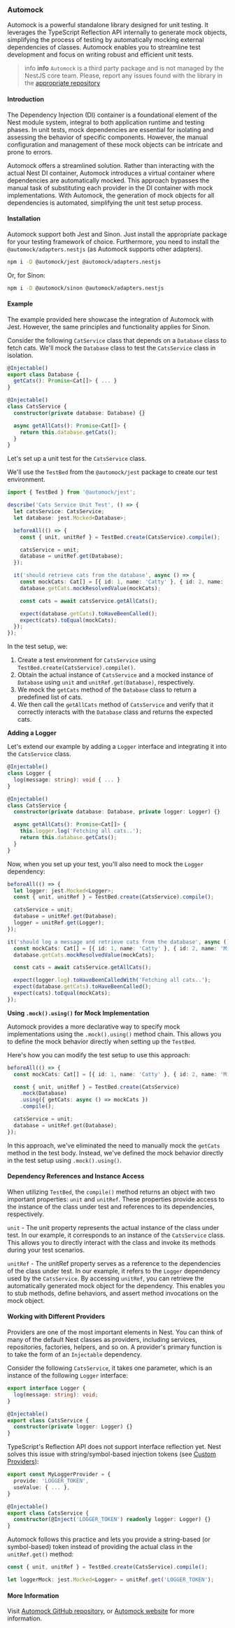 ### Automock

Automock is a powerful standalone library designed for unit testing. It leverages the TypeScript Reflection API
internally to generate mock objects, simplifying the process of testing by automatically mocking external dependencies
of classes. Automock enables you to streamline test development and focus on writing robust and efficient unit tests.

> info **info** `Automock` is a third party package and is not managed by the NestJS core team.
> Please, report any issues found with the library in the [appropriate repository](https://github.com/automock/automock)

#### Introduction

The Dependency Injection (DI) container is a foundational element of the Nest module system, integral to both application
runtime and testing phases. In unit tests, mock dependencies are essential for isolating and assessing the behavior of
specific components. However, the manual configuration and management of these mock objects can be intricate and prone to
errors.

Automock offers a streamlined solution. Rather than interacting with the actual Nest DI container, Automock introduces a
virtual container where dependencies are automatically mocked. This approach bypasses the manual task of substituting each
provider in the DI container with mock implementations. With Automock, the generation of mock objects for all dependencies
is automated, simplifying the unit test setup process.

#### Installation

Automock support both Jest and Sinon. Just install the appropriate package for your testing framework of choice.
Furthermore, you need to install the `@automock/adapters.nestjs` (as Automock supports other adapters).

```bash
npm i -D @automock/jest @automock/adapters.nestjs
```

Or, for Sinon:

```bash
npm i -D @automock/sinon @automock/adapters.nestjs
```

#### Example

The example provided here showcase the integration of Automock with Jest. However, the same principles
and functionality applies for Sinon.

Consider the following `CatService` class that depends on a `Database` class to fetch cats. We'll mock
the `Database` class to test the `CatsService` class in isolation.

```typescript
@Injectable()
export class Database {
  getCats(): Promise<Cat[]> { ... }
}

@Injectable()
class CatsService {
  constructor(private database: Database) {}

  async getAllCats(): Promise<Cat[]> {
    return this.database.getCats();
  }
}
```

Let's set up a unit test for the `CatsService` class.

We'll use the `TestBed` from the `@automock/jest` package to create our test environment.

```typescript
import { TestBed } from '@automock/jest';

describe('Cats Service Unit Test', () => {
  let catsService: CatsService;
  let database: jest.Mocked<Database>;

  beforeAll(() => {
    const { unit, unitRef } = TestBed.create(CatsService).compile();

    catsService = unit;
    database = unitRef.get(Database);
  });

  it('should retrieve cats from the database', async () => {
    const mockCats: Cat[] = [{ id: 1, name: 'Catty' }, { id: 2, name: 'Mitzy' }];
    database.getCats.mockResolvedValue(mockCats);

    const cats = await catsService.getAllCats();

    expect(database.getCats).toHaveBeenCalled();
    expect(cats).toEqual(mockCats);
  });
});
```

In the test setup, we:

1. Create a test environment for `CatsService` using `TestBed.create(CatsService).compile()`.
2. Obtain the actual instance of `CatsService` and a mocked instance of `Database` using `unit`
   and `unitRef.get(Database)`, respectively.
3. We mock the `getCats` method of the `Database` class to return a predefined list of cats.
4. We then call the `getAllCats` method of `CatsService` and verify that it correctly interacts with the `Database`
   class and returns the expected cats.

**Adding a Logger**

Let's extend our example by adding a `Logger` interface and integrating it into the `CatsService` class.

```typescript
@Injectable()
class Logger {
  log(message: string): void { ... }
}

@Injectable()
class CatsService {
  constructor(private database: Database, private logger: Logger) {}

  async getAllCats(): Promise<Cat[]> {
    this.logger.log('Fetching all cats..');
    return this.database.getCats();
  }
}
```

Now, when you set up your test, you'll also need to mock the `Logger` dependency:

```typescript
beforeAll(() => {
  let logger: jest.Mocked<Logger>;
  const { unit, unitRef } = TestBed.create(CatsService).compile();

  catsService = unit;
  database = unitRef.get(Database);
  logger = unitRef.get(Logger);
});

it('should log a message and retrieve cats from the database', async () => {
  const mockCats: Cat[] = [{ id: 1, name: 'Catty' }, { id: 2, name: 'Mitzy' }];
  database.getCats.mockResolvedValue(mockCats);

  const cats = await catsService.getAllCats();

  expect(logger.log).toHaveBeenCalledWith('Fetching all cats..');
  expect(database.getCats).toHaveBeenCalled();
  expect(cats).toEqual(mockCats);
});
```

**Using `.mock().using()` for Mock Implementation**

Automock provides a more declarative way to specify mock implementations using the `.mock().using()` method chain.
This allows you to define the mock behavior directly when setting up the `TestBed`.

Here's how you can modify the test setup to use this approach:

```typescript
beforeAll(() => {
  const mockCats: Cat[] = [{ id: 1, name: 'Catty' }, { id: 2, name: 'Mitzy' }];

  const { unit, unitRef } = TestBed.create(CatsService)
    .mock(Database)
    .using({ getCats: async () => mockCats })
    .compile();

  catsService = unit;
  database = unitRef.get(Database);
});
```

In this approach, we've eliminated the need to manually mock the `getCats` method in the test body.
Instead, we've defined the mock behavior directly in the test setup using `.mock().using()`.

#### Dependency References and Instance Access

When utilizing `TestBed`, the `compile()` method returns an object with two important properties: `unit` and `unitRef`.
These properties provide access to the instance of the class under test and references to its dependencies, respectively.

`unit` - The unit property represents the actual instance of the class under test. In our example, it corresponds to an
instance of the `CatsService` class. This allows you to directly interact with the class and invoke its methods during
your test scenarios.

`unitRef` - The unitRef property serves as a reference to the dependencies of the class under test. In our example, it
refers to the `Logger` dependency used by the `CatsService`. By accessing `unitRef`, you can retrieve the automatically
generated mock object for the dependency. This enables you to stub methods, define behaviors, and assert method
invocations on the mock object.

#### Working with Different Providers

Providers are one of the most important elements in Nest. You can think of many of the default Nest classes as
providers, including services, repositories, factories, helpers, and so on. A provider's primary function is to take the
form of an
`Injectable` dependency.

Consider the following `CatsService`, it takes one parameter, which is an instance of the following `Logger` interface:

```typescript
export interface Logger {
  log(message: string): void;
}

@Injectable()
export class CatsService {
  constructor(private logger: Logger) {}
}
```

TypeScript's Reflection API does not support interface reflection yet. Nest solves this issue with string/symbol-based
injection tokens (see [Custom Providers](https://docs.nestjs.com/fundamentals/custom-providers)):

```typescript
export const MyLoggerProvider = {
  provide: 'LOGGER_TOKEN',
  useValue: { ... },
}

@Injectable()
export class CatsService {
  constructor(@Inject('LOGGER_TOKEN') readonly logger: Logger) {}
}
```

Automock follows this practice and lets you provide a string-based (or symbol-based) token instead of providing the actual
class in the `unitRef.get()` method:

```typescript
const { unit, unitRef } = TestBed.create(CatsService).compile();

let loggerMock: jest.Mocked<Logger> = unitRef.get('LOGGER_TOKEN');
```

#### More Information

Visit [Automock GitHub repository](https://github.com/automock/automock), or [Automock website](https://automock.dev) for more information.
